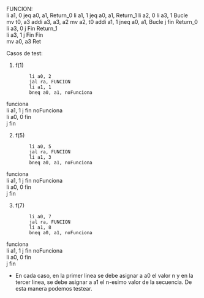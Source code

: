 FUNCION:        
            li a1, 0
            jeq a0, a1, Return_0
            li a1, 1
            jeq a0, a1, Return_1
            li a2, 0
            li a3, 1
Bucle           
            mv t0, a3
            addi a3, a3, a2
            mv a2, t0
            addi a1, 1
            jneq a0, a1, Bucle
            j fin
Return_0        
            li a3, 0
            j Fin
Return_1        
            li a3, 1
            j Fin
Fin             
            mv a0, a3
            Ret


Casos de test: 

1) f(1)

            li a0, 2
            jal ra, FUNCION
            li a1, 1
            bneq a0, a1, noFunciona
funciona        
            li a1, 1
            j fin
noFunciona      
            li a0, 0
fin             
            j fin


2) f(5)

            li a0, 5
            jal ra, FUNCION
            li a1, 3
            bneq a0, a1, noFunciona
funciona        
            li a1, 1
            j fin
noFunciona      
            li a0, 0
fin             
            j fin


3) f(7)

            li a0, 7
            jal ra, FUNCION
            li a1, 8
            bneq a0, a1, noFunciona
funciona        
            li a1, 1
            j fin
noFunciona      
            li a0, 0
fin             
            j fin


- En cada caso, en la primer linea se debe asignar a a0 el valor n y en la tercer linea, se debe asignar a a1 el n-esimo valor de la secuencia. De esta manera podemos testear.